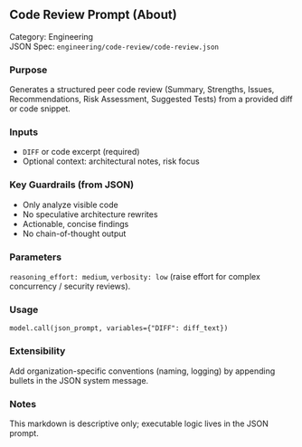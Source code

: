 ## Code Review Prompt (About)

Category: Engineering  
JSON Spec: `engineering/code-review/code-review.json`

### Purpose
Generates a structured peer code review (Summary, Strengths, Issues, Recommendations, Risk Assessment, Suggested Tests) from a provided diff or code snippet.

### Inputs
- `DIFF` or code excerpt (required)
- Optional context: architectural notes, risk focus

### Key Guardrails (from JSON)
- Only analyze visible code
- No speculative architecture rewrites
- Actionable, concise findings
- No chain-of-thought output

### Parameters
`reasoning_effort: medium`, `verbosity: low` (raise effort for complex concurrency / security reviews).

### Usage
```
model.call(json_prompt, variables={"DIFF": diff_text})
```

### Extensibility
Add organization-specific conventions (naming, logging) by appending bullets in the JSON system message.

### Notes
This markdown is descriptive only; executable logic lives in the JSON prompt.